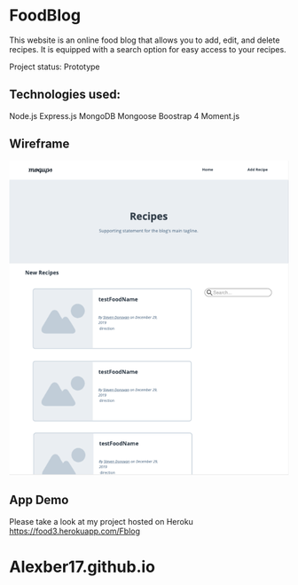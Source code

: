 # FoodBlog
This website is an online food blog that allows you to add, edit, and delete recipes. It is equipped with a search option for easy access to your recipes.

Project status: Prototype


## Technologies used:
Node.js
Express.js 
MongoDB 
Mongoose
Boostrap 4
Moment.js


## Wireframe

![](img/wireframe.png)


## App Demo 
Please take a look at my project hosted on Heroku
https://food3.herokuapp.com/Fblog
# Alexber17.github.io
